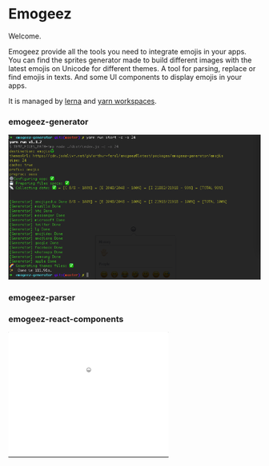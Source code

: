 # Emogeez

Welcome.

Emogeez provide all the tools you need to integrate emojis in your apps.
You can find the sprites generator made to build different images with the latest emojis on Unicode for different themes.
A tool for parsing, replace or find emojis in texts.
And some UI components to display emojis in your apps. 

It is managed by [lerna](https://github.com/lerna/lerna) and [yarn workspaces](https://yarnpkg.com/blog/2017/08/02/introducing-workspaces/).

### emogeez-generator
![generator](https://github.com/arthur-feral/emogeez/blob/master/examples/demo_generator.png)

### emogeez-parser


### emogeez-react-components
![GIF example](https://github.com/arthur-feral/emogeez/blob/master/examples/demo_react_components.gif)
